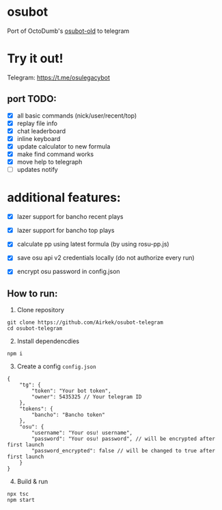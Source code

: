 # osubot
Port of OctoDumb's [osubot-old](https://github.com/OctoDumb/osubot-old) to telegram

# Try it out!
Telegram: https://t.me/osulegacybot

## port TODO:
- [X] all basic commands (nick/user/recent/top)
- [X] replay file info
- [X] chat leaderboard
- [X] inline keyboard
- [X] update calculator to new formula 
- [X] make find command works 
- [X] move help to telegraph
- [ ] updates notify

# additional features:
- [X] lazer support for bancho recent plays
- [X] lazer support for bancho top plays
- [X] calculate pp using latest formula (by using rosu-pp.js)
- [X] save osu api v2 credentials locally (do not authorize every run)
- [X] encrypt osu password in config.json


## How to run:

1. Clone repository

```
git clone https://github.com/Airkek/osubot-telegram
cd osubot-telegram
```

2. Install dependencdies

```
npm i
```

3. Create a config `config.json`
```jsonc
{
    "tg": {
        "token": "Your bot token",
        "owner": 5435325 // Your telegram ID
    },
    "tokens": {
        "bancho": "Bancho token"
    },
    "osu": {
        "username": "Your osu! username",
        "password": "Your osu! password", // will be encrypted after first launch
        "password_encrypted": false // will be changed to true after first launch
    }
}
```

4. Build & run

```
npx tsc
npm start
```
